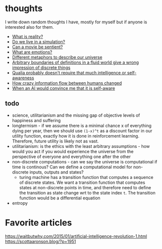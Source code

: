 # thoughts
I write down random thoughts I have, mostly for myself but if anyone is interested also for them.

- [What is reality?](reality.md)
- [Do we live in a simulation?](simulation-theory.md)
- [Can a movie be sentient?](sentient-movie.md)
- [What are emotions?](emotions.md)
- [Different metaphors to describe our universe](different-metaphor-same-model.md)
- [Arbitrary boundaries of definitions in a fluid world give a wrong impression of discrete things](discrete-concepts-in-a-fluid-world.md)
- [Qualia probably doesn't require that much intelligence or self-awareness](does-qualia-require-self-awareness.md)
- [How crazy information flow between humans changed](information-network.md)
- [When an AI would convince me that it is self-aware](self-aware-ai.md)

## todo
- science, utilitarianism and the missing gap of objective levels of happiness and suffering
- longtermism - if we assume there is a minimal chance x of everything dying per year, then we should use `(1-x)^t` as a discount factor in our utility function, exactly how it is done in reinforcement learning. Therefore, future utility is likely not as vast.
- utilitarianism: is the ethics with the least arbitrary assumptions - how would you act if you would experience the universe from the perspective of everyone and everything one after the other
- non-discrete computations - can we say the universe is computational if time is continous? Can we define a computational model for non-discrete inputs, outputs and states?
  - turing machine has a transition function that computes a sequence of discrete states. We want a transition function that computes states at non-discrete points in time, and therefore need to define the transition as state change wrt to the state index `t`. The transition function would be a differential equation
- entropy

# Favorite articles
https://waitbutwhy.com/2015/01/artificial-intelligence-revolution-1.html
https://scottaaronson.blog/?p=1951
